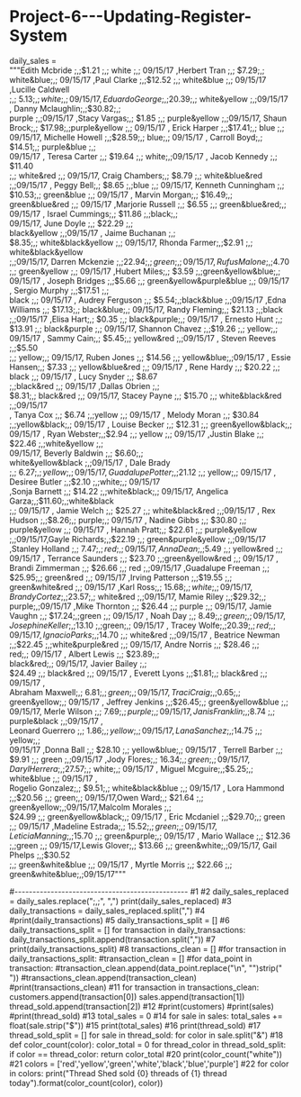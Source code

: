 # Project-6---Updating-Register-System
daily_sales = \
"""Edith Mcbride   ;,;$1.21   ;,;   white ;,; 
09/15/17   ,Herbert Tran   ;,;   $7.29;,; 
white&blue;,;   09/15/17 ,Paul Clarke ;,;$12.52 
;,;   white&blue ;,; 09/15/17 ,Lucille Caldwell   
;,;   $5.13   ;,; white   ;,; 09/15/17,
Eduardo George   ;,;$20.39;,; white&yellow 
;,;09/15/17   ,   Danny Mclaughlin;,;$30.82;,;   
purple ;,;09/15/17 ,Stacy Vargas;,; $1.85   ;,; 
purple&yellow ;,;09/15/17,   Shaun Brock;,; 
$17.98;,;purple&yellow ;,; 09/15/17 , 
Erick Harper ;,;$17.41;,; blue ;,; 09/15/17, 
Michelle Howell ;,;$28.59;,; blue;,;   09/15/17   , 
Carroll Boyd;,; $14.51;,;   purple&blue   ;,;   
09/15/17   , Teresa Carter   ;,; $19.64 ;,; 
white;,;09/15/17   ,   Jacob Kennedy ;,; $11.40   
;,; white&red   ;,; 09/15/17, Craig Chambers;,; 
$8.79 ;,; white&blue&red   ;,;09/15/17   , Peggy Bell;,; $8.65 ;,;blue   ;,; 09/15/17,   Kenneth Cunningham ;,;   $10.53;,;   green&blue   ;,; 
09/15/17   ,   Marvin Morgan;,;   $16.49;,; 
green&blue&red   ;,;   09/15/17 ,Marjorie Russell 
;,; $6.55 ;,;   green&blue&red;,;   09/15/17 ,
Israel Cummings;,;   $11.86   ;,;black;,;  
09/15/17,   June Doyle   ;,;   $22.29 ;,;  
black&yellow ;,;09/15/17 , Jaime Buchanan   ;,;   
$8.35;,;   white&black&yellow   ;,;   09/15/17,   
Rhonda Farmer;,;$2.91 ;,;   white&black&yellow   
;,;09/15/17, Darren Mckenzie ;,;$22.94;,;green 
;,;09/15/17,Rufus Malone;,;$4.70   ;,; green&yellow 
;,; 09/15/17   ,Hubert Miles;,;   $3.59   
;,;green&yellow&blue;,;   09/15/17   , Joseph Bridges  ;,;$5.66   ;,; green&yellow&purple&blue 
;,;   09/15/17 , Sergio Murphy   ;,;$17.51   ;,;   
black   ;,;   09/15/17 , Audrey Ferguson ;,; 
$5.54;,;black&blue   ;,;09/15/17 ,Edna Williams ;,; 
$17.13;,; black&blue;,;   09/15/17,   Randy Fleming;,;   $21.13 ;,;black ;,;09/15/17 ,Elisa Hart;,; $0.35   ;,; black&purple;,;   09/15/17   ,
Ernesto Hunt ;,; $13.91   ;,;   black&purple ;,;   
09/15/17,   Shannon Chavez   ;,;$19.26   ;,; 
yellow;,; 09/15/17   , Sammy Cain;,; $5.45;,;   
yellow&red ;,;09/15/17 ,   Steven Reeves ;,;$5.50   
;,;   yellow;,;   09/15/17, Ruben Jones   ;,; 
$14.56 ;,;   yellow&blue;,;09/15/17 , Essie Hansen;,;   $7.33   ;,;   yellow&blue&red
;,; 09/15/17   ,   Rene Hardy   ;,; $20.22   ;,; 
black ;,;   09/15/17 ,   Lucy Snyder   ;,; $8.67   
;,;black&red  ;,; 09/15/17 ,Dallas Obrien ;,;   
$8.31;,;   black&red ;,;   09/15/17,   Stacey Payne 
;,;   $15.70   ;,;   white&black&red ;,;09/15/17   
,   Tanya Cox   ;,;   $6.74   ;,;yellow   ;,; 
09/15/17 , Melody Moran ;,;   $30.84   
;,;yellow&black;,;   09/15/17 , Louise Becker   ;,; 
$12.31 ;,; green&yellow&black;,;   09/15/17 ,
Ryan Webster;,;$2.94 ;,; yellow ;,; 09/15/17 
,Justin Blake ;,; $22.46   ;,;white&yellow ;,;   
09/15/17,   Beverly Baldwin ;,;   $6.60;,;   
white&yellow&black ;,;09/15/17   ,   Dale Brady   
;,;   $6.27 ;,; yellow   ;,;09/15/17 ,Guadalupe Potter ;,;$21.12   ;,; yellow;,; 09/15/17   , 
Desiree Butler ;,;$2.10   ;,;white;,; 09/15/17  
,Sonja Barnett ;,; $14.22 ;,;white&black;,;   
09/15/17, Angelica Garza;,;$11.60;,;white&black   
;,;   09/15/17   ,   Jamie Welch   ;,; $25.27   ;,; 
white&black&red ;,;09/15/17   ,   Rex Hudson   
;,;$8.26;,;   purple;,; 09/15/17 ,   Nadine Gibbs 
;,;   $30.80 ;,;   purple&yellow   ;,; 09/15/17   , 
Hannah Pratt;,;   $22.61   ;,;   purple&yellow   
;,;09/15/17,Gayle Richards;,;$22.19 ;,; 
green&purple&yellow ;,;09/15/17   ,Stanley Holland 
;,; $7.47   ;,; red ;,; 09/15/17 , Anna Dean;,;$5.49 ;,; yellow&red ;,;   09/15/17   ,
Terrance Saunders ;,;   $23.70  ;,;green&yellow&red 
;,; 09/15/17 ,   Brandi Zimmerman ;,; $26.66 ;,; 
red   ;,;09/15/17 ,Guadalupe Freeman ;,; $25.95;,; 
green&red ;,;   09/15/17   ,Irving Patterson 
;,;$19.55 ;,; green&white&red ;,;   09/15/17 ,Karl Ross;,;   $15.68;,;   white ;,;   09/15/17 , Brandy Cortez ;,;$23.57;,;   white&red   ;,;09/15/17, 
Mamie Riley   ;,;$29.32;,; purple;,;09/15/17 ,Mike Thornton   ;,; $26.44 ;,;   purple   ;,; 09/15/17, 
Jamie Vaughn   ;,; $17.24;,;green ;,; 09/15/17   , 
Noah Day ;,;   $8.49   ;,;green   ;,;09/15/17   
,Josephine Keller ;,;$13.10 ;,;green;,;   09/15/17 ,   Tracey Wolfe;,;$20.39 ;,; red   ;,; 09/15/17 ,
Ignacio Parks;,;$14.70   ;,; white&red ;,;09/15/17 
, Beatrice Newman ;,;$22.45   ;,;white&purple&red 
;,;   09/15/17, Andre Norris   ;,;   $28.46   ;,;   
red;,;   09/15/17 ,   Albert Lewis ;,; $23.89;,;   
black&red;,; 09/15/17,   Javier Bailey   ;,;   
$24.49   ;,; black&red ;,; 09/15/17   , Everett Lyons ;,;$1.81;,;   black&red ;,; 09/15/17 ,   
Abraham Maxwell;,; $6.81   ;,;green;,;   09/15/17   
,   Traci Craig ;,;$0.65;,; green&yellow;,; 
09/15/17 , Jeffrey Jenkins   ;,;$26.45;,; 
green&yellow&blue   ;,;   09/15/17,   Merle Wilson 
;,;   $7.69 ;,; purple;,; 09/15/17,Janis Franklin   
;,;$8.74   ;,; purple&black   ;,;09/15/17 ,  
Leonard Guerrero ;,;   $1.86   ;,;yellow  
;,;09/15/17,Lana Sanchez;,;$14.75   ;,; yellow;,;   
09/15/17   ,Donna Ball ;,; $28.10  ;,; 
yellow&blue;,;   09/15/17   , Terrell Barber   ;,; 
$9.91   ;,; green ;,;09/15/17   ,Jody Flores;,; 
$16.34 ;,; green ;,;   09/15/17,   Daryl Herrera 
;,;$27.57;,; white;,;   09/15/17   , Miguel Mcguire;,;$5.25;,; white&blue   ;,;   09/15/17 ,   
Rogelio Gonzalez;,; $9.51;,;   white&black&blue   
;,;   09/15/17   ,   Lora Hammond ;,;$20.56 ;,; 
green;,;   09/15/17,Owen Ward;,; $21.64   ;,;   
green&yellow;,;09/15/17,Malcolm Morales ;,;   
$24.99   ;,;   green&yellow&black;,; 09/15/17 ,   
Eric Mcdaniel ;,;$29.70;,; green ;,; 09/15/17 
,Madeline Estrada;,;   $15.52;,;green;,;   09/15/17 
, Leticia Manning;,;$15.70 ;,; green&purple;,; 
09/15/17 ,   Mario Wallace ;,; $12.36 ;,;green ;,; 
09/15/17,Lewis Glover;,;   $13.66   ;,;   
green&white;,;09/15/17,   Gail Phelps   ;,;$30.52   
;,; green&white&blue   ;,; 09/15/17 , Myrtle Morris 
;,;   $22.66   ;,; green&white&blue;,;09/15/17"""

#------------------------------------------------
#1
#2
daily_sales_replaced = daily_sales.replace(";,;", ",")
print(daily_sales_replaced)
#3
daily_transactions = daily_sales_replaced.split(",")
#4
#print(daily_transactions)
#5
daily_transactions_split = []
#6
daily_transactions_split = []
for transaction in daily_transactions:
  daily_transactions_split.append(transaction.split(","))
#7
print(daily_transactions_split)
#8
transactions_clean = []
#for transaction in daily_transactions_split:
  #transaction_clean = []
  #for data_point in transaction:
  #transaction_clean.append(data_point.replace("\n", "")strip(" "))
    #transactions_clean.append(transaction_clean)
#print(transactions_clean)
#11
for transaction in transactions_clean:
  customers.append(transaction[0])
  sales.append(transaction[1])
  thread_sold.append(transaction[2])
#12
#print(customers)
#print(sales)
#print(thread_sold)
#13
total_sales = 0
#14
for sale in sales: 
  total_sales += float(sale.strip("$"))
#15
print(total_sales)
#16
print(thread_sold)
#17
thread_sold_split = []
for sale in thread_sold:
 for color in sale.split("&")
#18
def color_count(color):
  color_total = 0
  for thread_color in thread_sold_split:
    if color == thread_color:
    return color_total
#20
print(color_count("white"))
#21
colors = ['red','yellow','green','white','black','blue','purple']
#22
for color in colors:
  print("Thread Shed sold {0} threads of {1} thread today").format(color_count(color), color))

